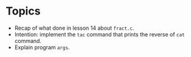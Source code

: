 # Topics

* Recap of what done in lesson 14 about `fract.c`.
* Intention: implement the `tac` command that prints the reverse of `cat` command.
* Explain program `args`.
